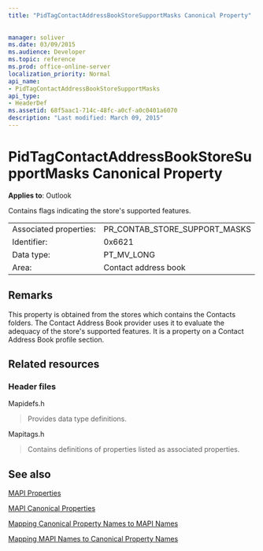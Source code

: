 ```yaml
---
title: "PidTagContactAddressBookStoreSupportMasks Canonical Property"
 
 
manager: soliver
ms.date: 03/09/2015
ms.audience: Developer
ms.topic: reference
ms.prod: office-online-server
localization_priority: Normal
api_name:
- PidTagContactAddressBookStoreSupportMasks
api_type:
- HeaderDef
ms.assetid: 68f5aac1-714c-48fc-a0cf-a0c0401a6070
description: "Last modified: March 09, 2015"
---
```


# PidTagContactAddressBookStoreSupportMasks Canonical Property

  
  
**Applies to**: Outlook 
  
Contains flags indicating the store's supported features.
  
|||
|:-----|:-----|
|Associated properties:  <br/> |PR_CONTAB_STORE_SUPPORT_MASKS  <br/> |
|Identifier:  <br/> |0x6621  <br/> |
|Data type:  <br/> |PT_MV_LONG  <br/> |
|Area:  <br/> |Contact address book  <br/> |
   
## Remarks

This property is obtained from the stores which contains the Contacts folders. The Contact Address Book provider uses it to evaluate the adequacy of the store's supported features. It is a property on a Contact Address Book profile section. 
  
## Related resources

### Header files

Mapidefs.h
  
> Provides data type definitions.
    
Mapitags.h
  
> Contains definitions of properties listed as associated properties.
    
## See also



[MAPI Properties](mapi-properties.md)
  
[MAPI Canonical Properties](mapi-canonical-properties.md)
  
[Mapping Canonical Property Names to MAPI Names](mapping-canonical-property-names-to-mapi-names.md)
  
[Mapping MAPI Names to Canonical Property Names](mapping-mapi-names-to-canonical-property-names.md)

